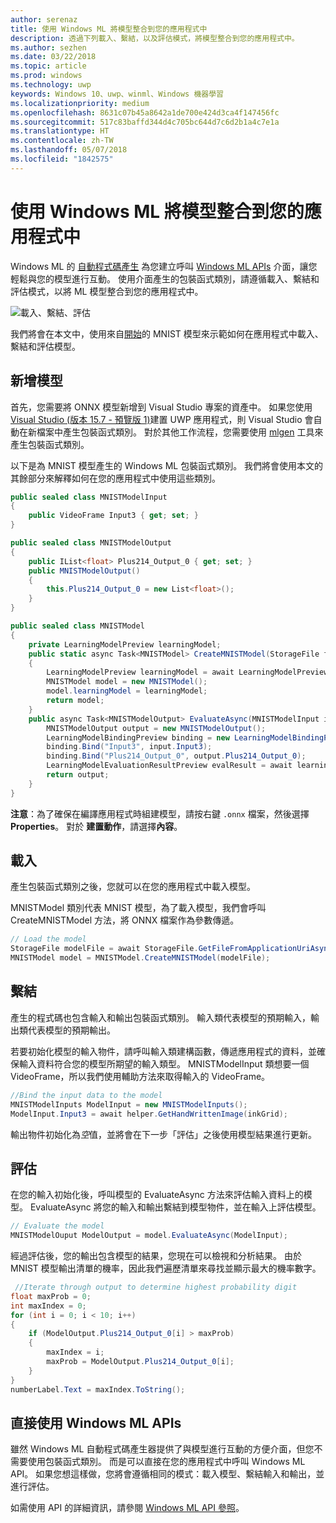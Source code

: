 ```yaml
---
author: serenaz
title: 使用 Windows ML 將模型整合到您的應用程式中
description: 透過下列載入、繫結，以及評估模式，將模型整合到您的應用程式中。
ms.author: sezhen
ms.date: 03/22/2018
ms.topic: article
ms.prod: windows
ms.technology: uwp
keywords: Windows 10、uwp、winml、Windows 機器學習
ms.localizationpriority: medium
ms.openlocfilehash: 8631c07b45a8642a1de700e424d3ca4f147456fc
ms.sourcegitcommit: 517c83baffd344d4c705bc644d7c6d2b1a4c7e1a
ms.translationtype: HT
ms.contentlocale: zh-TW
ms.lasthandoff: 05/07/2018
ms.locfileid: "1842575"
---
```

# <a name="integrate-a-model-into-your-app-with-windows-ml"></a>使用 Windows ML 將模型整合到您的應用程式中

Windows ML 的 [自動程式碼產生](overview.md#automatic-interface-code-generation) 為您建立呼叫 [Windows ML APIs](/uwp/api/windows.ai.machinelearning.preview) 介面，讓您輕鬆與您的模型進行互動。 使用介面產生的包裝函式類別，請遵循載入、繫結和評估模式，以將 ML 模型整合到您的應用程式中。

![載入、繫結、評估](images/load-bind-evaluate.png)

我們將會在本文中，使用來自[開始](get-started.md)的 MNIST 模型來示範如何在應用程式中載入、繫結和評估模型。

## <a name="add-the-model"></a>新增模型

首先，您需要將 ONNX 模型新增到 Visual Studio 專案的資產中。 如果您使用 [Visual Studio (版本 15.7 - 預覽版 1)](https://www.visualstudio.com/vs/preview/)建置 UWP 應用程式，則 Visual Studio 會自動在新檔案中產生包裝函式類別。 對於其他工作流程，您需要使用 [mlgen](overview.md#automatic-interface-code-generation) 工具來產生包裝函式類別。

以下是為 MNIST 模型產生的 Windows ML 包裝函式類別。 我們將會使用本文的其餘部分來解釋如何在您的應用程式中使用這些類別。

```csharp
public sealed class MNISTModelInput
{
    public VideoFrame Input3 { get; set; }
}

public sealed class MNISTModelOutput
{
    public IList<float> Plus214_Output_0 { get; set; }
    public MNISTModelOutput()
    {
        this.Plus214_Output_0 = new List<float>();
    }
}

public sealed class MNISTModel
{
    private LearningModelPreview learningModel;
    public static async Task<MNISTModel> CreateMNISTModel(StorageFile file)
    {
        LearningModelPreview learningModel = await LearningModelPreview.LoadModelFromStorageFileAsync(file);
        MNISTModel model = new MNISTModel();
        model.learningModel = learningModel;
        return model;
    }
    public async Task<MNISTModelOutput> EvaluateAsync(MNISTModelInput input) {
        MNISTModelOutput output = new MNISTModelOutput();
        LearningModelBindingPreview binding = new LearningModelBindingPreview(learningModel);
        binding.Bind("Input3", input.Input3);
        binding.Bind("Plus214_Output_0", output.Plus214_Output_0);
        LearningModelEvaluationResultPreview evalResult = await learningModel.EvaluateAsync(binding, string.Empty);
        return output;
    }
}
```

**注意**：為了確保在編譯應用程式時組建模型，請按右鍵 `.onnx` 檔案，然後選擇 **Properties**。 對於 **建置動作**，請選擇**內容**。

## <a name="load"></a>載入

產生包裝函式類別之後，您就可以在您的應用程式中載入模型。

MNISTModel 類別代表 MNIST 模型，為了載入模型，我們會呼叫 CreateMNISTModel 方法，將 ONNX 檔案作為參數傳遞。

```csharp
// Load the model
StorageFile modelFile = await StorageFile.GetFileFromApplicationUriAsync(new Uri($"ms-appx:///Assets/MNIST.onnx"));
MNISTModel model = MNISTModel.CreateMNISTModel(modelFile);
```

## <a name="bind"></a>繫結

產生的程式碼也包含輸入和輸出包裝函式類別。 輸入類代表模型的預期輸入，輸出類代表模型的預期輸出。

若要初始化模型的輸入物件，請呼叫輸入類建構函數，傳遞應用程式的資料，並確保輸入資料符合您的模型所期望的輸入類型。 MNISTModelInput 類想要一個 VideoFrame，所以我們使用輔助方法來取得輸入的 VideoFrame。

```csharp
//Bind the input data to the model
MNISTModelInputs ModelInput = new MNISTModelInputs();
ModelInput.Input3 = await helper.GetHandWrittenImage(inkGrid);
```

輸出物件初始化為*空*值，並將會在下一步「評估」之後使用模型結果進行更新。

## <a name="evaluate"></a>評估

在您的輸入初始化後，呼叫模型的 EvaluateAsync 方法來評估輸入資料上的模型。 EvaluateAsync 將您的輸入和輸出繫結到模型物件，並在輸入上評估模型。

```csharp
// Evaluate the model
MNISTModelOuput ModelOutput = model.EvaluateAsync(ModelInput);
```

經過評估後，您的輸出包含模型的結果，您現在可以檢視和分析結果。 由於 MNIST 模型輸出清單的機率，因此我們遍歷清單來尋找並顯示最大的機率數字。

```csharp
 //Iterate through output to determine highest probability digit
float maxProb = 0;
int maxIndex = 0;
for (int i = 0; i < 10; i++)
{
    if (ModelOutput.Plus214_Output_0[i] > maxProb)
    {
        maxIndex = i;
        maxProb = ModelOutput.Plus214_Output_0[i];
    }
}
numberLabel.Text = maxIndex.ToString();
```

## <a name="using-the-windows-ml-apis-directly"></a>直接使用 Windows ML APIs

雖然 Windows ML 自動程式碼產生器提供了與模型進行互動的方便介面，但您不需要使用包裝函式類別。 而是可以直接在您的應用程式中呼叫 Windows ML API。
如果您想這樣做，您將會遵循相同的模式：載入模型、繫結輸入和輸出，並進行評估。

如需使用 API​​ 的詳細資訊，請參閱 [Windows ML API 參照](/uwp/api/windows.ai.machinelearning.preview)。
